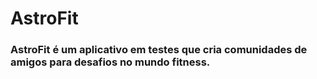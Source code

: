 # AstroFit

### AstroFit é um aplicativo em testes que cria comunidades de amigos para desafios no mundo fitness.